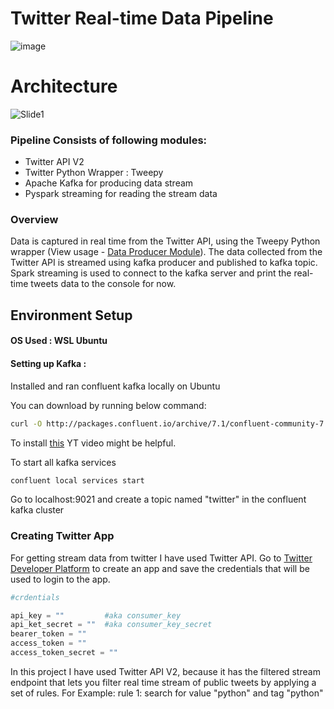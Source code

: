 # Twitter Real-time Data Pipeline

![image](https://user-images.githubusercontent.com/73434008/174433559-4d7a1026-333d-4631-baab-5b729664e775.png)

# Architecture



![Slide1](https://user-images.githubusercontent.com/73434008/174433844-e4831e1c-bf6f-4df2-a853-51a10b601951.JPG)





### Pipeline Consists of following modules:

- Twitter API V2
- Twitter Python Wrapper : Tweepy
- Apache Kafka for producing data stream
- Pyspark streaming for reading the stream data


### Overview

Data is captured in real time from the Twitter API, using the Tweepy Python wrapper (View usage - [Data Producer Module](https://github.com/saniauzma/Twitter_Kafka_Pyspark_ETL_Pipeline/blob/main/twitter_kafka_stream_producer.py)). The data collected from the Twitter API is streamed using kafka producer and published to kafka topic. Spark streaming is used to connect to the kafka server and print the real-time tweets data to the console for now.

<!-- ### ETL Flow -->

## Environment Setup

#### OS Used : WSL Ubuntu 
#### Setting up Kafka :
Installed and ran confluent kafka locally on Ubuntu

You can download by running below command: 
```sh
curl -O http://packages.confluent.io/archive/7.1/confluent-community-7.1.1.tar.gz
```
To install [this](https://www.youtube.com/watch?v=mdcIdzYHFlw) YT video might be helpful.

To start all kafka services 
```sh
confluent local services start

```
Go to localhost:9021 and create a topic named "twitter" in the confluent kafka cluster

### Creating Twitter App
For getting stream data from twitter I have used Twitter API. Go to [Twitter Developer Platform](https://developer.twitter.com/en) to create an app and save the credentials that will be used to login to the app.


```python
#crdentials

api_key = ""         #aka consumer_key
api_ket_secret = ""  #aka consumer_key_secret
bearer_token = ""
access_token = ""
access_token_secret = ""
```
In this project I have used Twitter API V2, because it has the filtered stream endpoint that lets you filter real time stream of public tweets by applying a set of rules.
For Example: 
rule 1: search for value "python" and tag "python"












